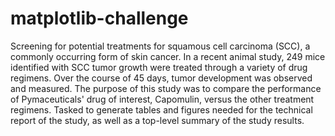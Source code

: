 # matplotlib-challenge
Screening for potential treatments for squamous cell carcinoma (SCC), a commonly occurring form of skin cancer.  In a recent animal study, 249 mice identified with SCC tumor growth were treated through a variety of drug regimens. Over the course of 45 days, tumor development was observed and measured. The purpose of this study was to compare the performance of Pymaceuticals' drug of interest, Capomulin, versus the other treatment regimens. Tasked to generate tables and figures needed for the technical report of the study, as well as a top-level summary of the study results.
